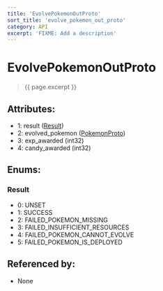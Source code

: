 ```yaml
---
title: 'EvolvePokemonOutProto'
sort_title: 'evolve_pokemon_out_proto'
category: API
excerpt: 'FIXME: Add a description'
---
```


[comment]: <> (THIS PART IS GENERATED - AKA DON'T EDIT THIS PART MANUALLY)

# EvolvePokemonOutProto

> {{ page.excerpt }}

## Attributes:

- 1: result ([Result](#result))
- 2: evolved_pokemon ([PokemonProto](../PokemonProto/))
- 3: exp_awarded (int32)
- 4: candy_awarded (int32)

## Enums:

### Result
- 0: UNSET
- 1: SUCCESS
- 2: FAILED_POKEMON_MISSING
- 3: FAILED_INSUFFICIENT_RESOURCES
- 4: FAILED_POKEMON_CANNOT_EVOLVE
- 5: FAILED_POKEMON_IS_DEPLOYED

## Referenced by:

- None

[comment]: <> (YOU CAN EDIT AFTER THIS)
